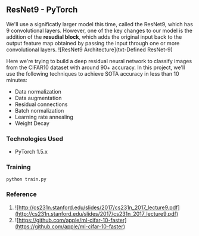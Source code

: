 ## ResNet9 - PyTorch

We'll use a significatly larger model this time, called the ResNet9, which has 9 convolutional layers. However, one of the key changes to our model is the addition of the **resudial block**, which adds the original input back to the output feature map obtained by passing the input through one or more convolutional layers.
![ResNet9 Architecture](txt-Defined ResNet-9)

Here we're trying to build a deep residual neural network to classify images from the CIFAR10 dataset with around 90+ accuracy. In this project, we'll use the following techniques to achieve SOTA accuracy in less than 10 minutes:

-   Data normalization
-   Data augmentation
-   Residual connections
-   Batch normalization
-   Learning rate annealing
-   Weight Decay

### Technologies Used
- PyTorch 1.5.x

### Training

    python train.py

### Reference
1. ![http://cs231n.stanford.edu/slides/2017/cs231n_2017_lecture9.pdf](http://cs231n.stanford.edu/slides/2017/cs231n_2017_lecture9.pdf)
2. ![https://github.com/apple/ml-cifar-10-faster](https://github.com/apple/ml-cifar-10-faster)
